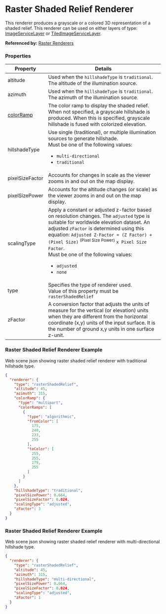 # Raster Shaded Relief Renderer

This renderer produces a grayscale or a colored 3D representation of a shaded relief. This renderer can be used on either layers of type: [ImageServiceLayer](imageServiceLayer.md) or [TiledImageServiceLayer](tiledImageServiceLayer.md).

**Referenced by:** [Raster Renderers](rasterRenderers.md)

### Properties

| Property | Details
| --- | ---
| altitude | Used when the `hillshadeType` is `traditional`. The  altitude of the illumination source.
| azimuth | Used when the `hillshadeType` is `traditional`. The azimuth of the illumination source.
| [colorRamp](colorRamp.md) | The color ramp to display the shaded relief. When not specified, a grayscale hillshade is produced. When this is specified, grayscale hillshade is fused with colorized elevation.
| hillshadeType | Use single (traditional), or multiple illumination sources to generate hillshade.<br>Must be one of the following values:<ul><li>`multi-directional`</li><li>`traditional`</li></ul>
| pixelSizeFactor | Accounts for changes in scale as the viewer zooms in and out on the map display.
| pixelSizePower | Accounts for the altitude changes (or scale) as the viewer zooms in and out on the map display.
| scalingType | Apply a constant or adjusted z-factor based on resolution changes. The `adjusted` type is suitable for worldwide elevation dataset. An adjusted `zFactor` is determined using this equation: `Adjusted Z-Factor = (Z Factor) + (Pixel Size)` <sup>(Pixel Size Power)</sup> `x Pixel Size Factor`.<br>Must be one of the following values:<ul><li>`adjusted`</li><li>`none`</li></ul>
| type | Specifies the type of renderer used.<br>Value of this property must be `rasterShadedRelief`
| zFactor | A conversion factor that adjusts the units of measure for the vertical (or elevation) units when they are different from the horizontal coordinate (x,y) units of the input surface. It is the number of ground x,y units in one surface z-unit.


### Raster Shaded Relief Renderer Example

Web scene json showing raster shaded relief renderer with traditional hillshade type.

```json
{
  "renderer": {
    "type": "rasterShadedRelief",
    "altitude": 45,
    "azimuth": 315,
    "colorRamp": {
      "type": "multipart",
      "colorRamps": [
        {
          "type": "algorithmic",
          "fromColor": [
            175,
            240,
            233,
            255
          ],
          "toColor": [
            255,
            255,
            179,
            255
          ]
        }
      ]
    },
    "hillshadeType": "traditional",
    "pixelSizePower": 0.664,
    "pixelSizeFactor": 0.024,
    "scalingType": "adjusted",
    "zFactor": 3
  }
}
```
### Raster Shaded Relief Renderer Example

Web scene json showing raster shaded relief renderer with multi-directional hillshade type.

```json
{
  "renderer": {
    "type": "rasterShadedRelief",
    "altitude": 45,
    "azimuth": 315,
    "hillshadeType": "multi-directional",
    "pixelSizePower": 0.664,
    "pixelSizeFactor": 0.024,
    "scalingType": "adjusted",
    "zFactor": 1
  }
}
```

